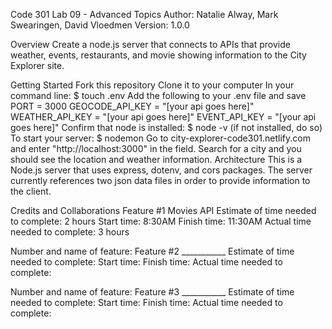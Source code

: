 Code 301 Lab 09 - Advanced Topics
Author: Natalie Alway, Mark Swearingen, David Vloedmen
Version: 1.0.0

Overview
Create a node.js server that connects to APIs that provide weather, events, restaurants, and movie showing information to the City Explorer site.

Getting Started
Fork this repository
Clone it to your computer
In your command line: $ touch .env
Add the following to your .env file and save PORT = 3000 GEOCODE_API_KEY = "[your api goes here]" WEATHER_API_KEY = "[your api goes here]" EVENT_API_KEY = "[your api goes here]"
Confirm that node is installed: $ node -v (if not installed, do so)
To start your server: $ nodemon
Go to city-explorer-code301.netlify.com and enter "http://localhost:3000" in the field. Search for a city and you should see the location and weather information.
Architecture
This is a Node.js server that uses express, dotenv, and cors packages. The server currently references two json data files in order to provide information to the client.



Credits and Collaborations
Feature #1 Movies API
Estimate of time needed to complete: 2 hours
Start time: 8:30AM
Finish time: 11:30AM
Actual time needed to complete: 3 hours

Number and name of feature: Feature #2 ___________
Estimate of time needed to complete:
Start time:
Finish time:
Actual time needed to complete:

Number and name of feature: Feature #3 ___________
Estimate of time needed to complete:
Start time:
Finish time:
Actual time needed to complete:
